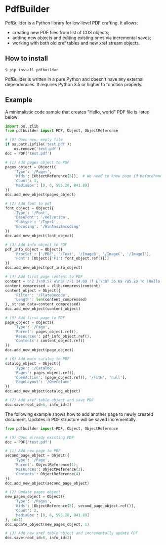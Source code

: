 # PdfBuilder

PdfBuilder is a Python library for low-level PDF crafting. It allows:
- creating new PDF files from list of COS objects;
- adding new objects and editing existing ones via incremental saves;
- working with both old xref tables and new xref stream objects.

## How to install

`$ pip install pdfbuilder`

PdfBuilder is written in a pure Python and doesn't have any external dependencies. It requires Python 3.5 or higher to function properly.

## Example

A minimalistic code sample that creates "Hello, world" PDF file is listed below:
```python
import os, zlib
from pdfbuilder import PDF, Object, ObjectReference

# (0) Open new, empty file
if os.path.isfile('test.pdf'):
    os.remove('test.pdf')
doc = PDF('test.pdf')

# (1) Add pages object to PDF
pages_object = Object({
    'Type': '/Pages',
    'Kids': [ObjectReference(5)],  # We need to know page id beforehand :(
    'Count': 1,
    'MediaBox': [0, 0, 595.28, 841.89]
})
doc.add_new_object(pages_object)

# (2) Add font to pdf
font_object = Object({
    'Type': '/Font',
    'BaseFont': '/Helvetica',
    'Subtype': '/Type1',
    'Encoding': '/WinAnsiEncoding'
})
doc.add_new_object(font_object)

# (3) Add info object to PDF
pdf_info_object = Object({
    'ProcSet': ['/PDF', '/Text', '/ImageB', '/ImageC', '/ImageI'],
    'Font': [Object({'F1': font_object.ref()})]
})
doc.add_new_object(pdf_info_object)

# (4) Add first page content to PDF
content = b'2 J\n0.57 w\nBT /F1 14.00 Tf ET\nBT 56.69 785.20 Td (Hello, world!) Tj ET\n'
content_compressed = zlib.compress(content)
content_object = Object({
    'Filter': '/FlateDecode',
    'Length': len(content_compressed)
}, stream_data=content_compressed)
doc.add_new_object(content_object)

# (5) Add first page to PDF
page_object = Object({
    'Type': '/Page',
    'Parent': pages_object.ref(),
    'Resources': pdf_info_object.ref(),
    'Contents': content_object.ref()
})
doc.add_new_object(page_object)

# (6) Add main catalog to PDF
catalog_object = Object({
    'Type': '/Catalog',
    'Pages': pages_object.ref(),
    'OpenAction': [page_object.ref(), '/FitH', 'null'],
    'PageLayout': '/OneColumn'
})
doc.add_new_object(catalog_object)

# (7) Add xref table object and save PDF
doc.save(root_id=6, info_id=2)
```
The following example shows how to add another page to newly created document. Updates in PDF structure will be saved incrementally.
```python
from pdfbuilder import PDF, Object, ObjectReference

# (0) Open already existing PDF
doc = PDF('test.pdf')

# (1) Add new page to PDF
second_page_object = Object({
    'Type': '/Page',
    'Parent': ObjectReference(1),
    'Resources': ObjectReference(3),
    'Contents': ObjectReference(4)
})
doc.add_new_object(second_page_object)

# (2) Update pages object
new_pages_object = Object({
    'Type': '/Pages',
    'Kids': [ObjectReference(5), second_page_object.ref()],
    'Count': 2,
    'MediaBox': [0, 0, 595.28, 841.89]
}, id=1)
doc.update_object(new_pages_object, 1)

# (3) Add new xref table object and incrementally update PDF
doc.save(root_id=6, info_id=2)
```